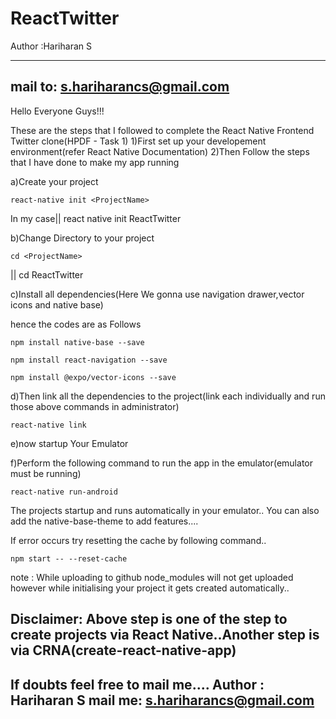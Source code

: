 # ReactTwitter
Author :Hariharan S
____________________
mail to: s.hariharancs@gmail.com
----------------------------------


Hello Everyone Guys!!!

These are the steps that I followed to complete the React Native Frontend Twitter clone(HPDF - Task 1)
1)First set up your developement environment(refer React Native Documentation)
2)Then Follow the steps that I have done to make my app running

a)Create your project

	react-native init <ProjectName>

In my case|| react native init ReactTwitter

b)Change Directory to your project

	cd <ProjectName>

|| cd ReactTwitter

c)Install all dependencies(Here We gonna use navigation drawer,vector icons and native base)

hence the codes are as Follows

	
	npm install native-base --save

	npm install react-navigation --save

	npm install @expo/vector-icons --save

d)Then link all the dependencies to the project(link each individually and run those above commands in administrator)

	react-native link

e)now startup Your Emulator

f)Perform the following command to run the app in the emulator(emulator must be running)

	react-native run-android

The projects startup and runs automatically in your emulator..
You can also add the native-base-theme to add features....

If error occurs try resetting the cache by following command..

		
	npm start -- --reset-cache

note : While uploading to github node_modules will not get uploaded however while initialising your project it gets created automatically..

Disclaimer: Above step is one of the step to create projects via React Native..Another step is via CRNA(create-react-native-app)
--------------------------------------------------------------------
If doubts feel free to mail me....
Author : Hariharan S
mail me: s.hariharancs@gmail.com
---------------------------------------------------------------------



















